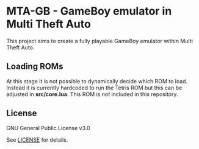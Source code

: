 # MTA-GB - GameBoy emulator in Multi Theft Auto
This project aims to create a fully playable GameBoy emulator within Multi Theft Auto.

## Loading ROMs
At this stage it is not possible to dynamically decide which ROM to load. Instead it is currently hardcoded to run the Tetris ROM but this can be adjusted in **src/core.lua**. This ROM is _not_ included in this repository.

## License
GNU General Public License v3.0

See [LICENSE](LICENSE) for details.
